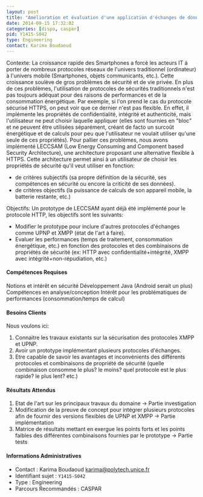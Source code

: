 ```yaml
---
layout: post
title: "Amélioration et évaluation d'une application d'échanges de données sécurisées dans un environnement mobile"
date: 2014-09-15 17:32:02
categories: [dispo, caspar]
pid: Y1415-S042
type: Engineering
contact: Karima Boudaoud
---
```

       
Contexte:
La croissance rapide des Smartphones a forcé les acteurs IT à porter de nombreux protocoles réseaux de l'univers traditionnel (ordinateur) à l'univers mobile (Smartphones, objets communicants, etc.). Cette croissance soulève de gros problèmes de sécurité et de vie privée.
En plus de ces problèmes, l'utilisation de protocoles de sécurités traditionnels n'est pas toujours adéquat pour des raisons de performances et de la consommation énergétique.
Par exemple, si l'on prend le cas du protocole sécurisé HTTPS, on peut voir que ce dernier n'est pas flexible. En effet, il implémente les propriétés de confidentialité, intégrité et authenticité, mais l'utilisateur ne peut choisir laquelle appliquer (elles sont fournies en "bloc" et ne peuvent être utilisées séparément, créant de facto un surcoût énergétique et de calculs pour peu que l'utilisateur ne voulait utiliser qu'une seule de ces propriétés).
Pour pallier ces problèmes, nous avons implémenté LECCSAM (Low Energy Consuming and Component based Security Architecture), une architecture proposant une alternative flexible à HTTPS. Cette architecture permet ainsi à un utilisateur de choisir les propriétés de sécurité qu'il veut utiliser en fonction: 
- de critères subjectifs (sa propre définition de la sécurité, ses compétences en sécurité ou encore la criticité de ses données).
- de critères objectifs (la puissance de calculs de son appareil mobile, la batterie restante, etc.)

Objectifs:
Un prototype de LECCSAM ayant déjà été implémenté pour le protocole HTTP, les objectifs sont les suivants:
- Modifier le prototype pour inclure d'autres protocoles d'échanges comme UPNP et XMPP (état de l'art à faire).
- Evaluer les performances (temps de traitement, consommation énergétique, etc.) en fonction des protocoles et des combinaisons de propriétés de sécurité (ex: HTTP avec confidentialité+intégrité, XMPP avec intégrité+non-répudiation, etc.)

#### Compétences Requises
Notions et intérêt en sécurité
Développement Java (Android serait un plus)
Compétences en analyse/conception
Intérêt pour les problématiques de performances (consommation/temps de calcul)


#### Besoins Clients
Nous voulons ici:
1) Connaitre les travaux existants sur la sécurisation des protocoles XMPP et UPNP. 
2) Avoir un prototype implémentant plusieurs protocoles d'échanges.
3) Etre capable de savoir les avantages et inconvénients des différents protocoles et combinaisons de propriété de sécurité (quelle combinaison consomme le plus? le moins? quel protocole est le plus rapide? le plus lent? etc.)

#### Résultats Attendus
1) Etat de l'art sur les principaux travaux du domaine -> Partie investigation
2) Modification de la preuve de concept pour intégrer plusieurs protocoles afin de fournir des versions flexibles de UPNP et XMPP -> Partie implémentation
3) Matrice de résultats mettant en exergue les points forts et les points faibles des différentes combinaisons fournies par le prototype -> Partie tests
     

#### Informations Administratives
  * Contact : Karima Boudaoud <karima@polytech.unice.fr>
  * Identifiant sujet : `Y1415-S042`
  * Type : Engineering
  * Parcours Recommandés : CASPAR
     